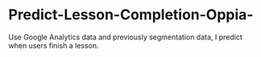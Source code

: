 # Predict-Lesson-Completion-Oppia-
Use Google Analytics data and previously segmentation data, I predict when users finish a lesson. 
